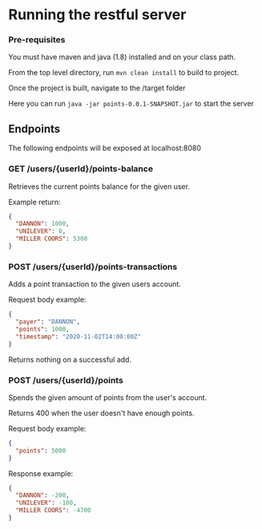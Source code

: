 # Running the restful server


### Pre-requisites
You must have maven and java (1.8) installed and on your class path.

From the top level directory, run `mvn clean install` to build to project.

Once the project is built, navigate to the /target folder

Here you can run `java -jar points-0.0.1-SNAPSHOT.jar` to start the server


## Endpoints

The following endpoints will be exposed at localhost:8080

### GET /users/{userId}/points-balance

Retrieves the current points balance for the given user.

Example return:
```json
{
  "DANNON": 1000,    
  "UNILEVER": 0,    
  "MILLER COORS": 5300
}
```

### POST /users/{userId}/points-transactions

Adds a point transaction to the given users account.

Request body example:
```json
{ 
  "payer": "DANNON", 
  "points": 1000, 
  "timestamp": "2020-11-02T14:00:00Z"
}
```

Returns nothing on a successful add.

### POST /users/{userId}/points

Spends the given amount of points from the user's account.

Returns 400 when the user doesn't have enough points.

Request body example:
```json
{
  "points": 5000
}
```

Response example:
```json
{
  "DANNON": -200,
  "UNILEVER": -100,
  "MILLER COORS": -4700
}
```